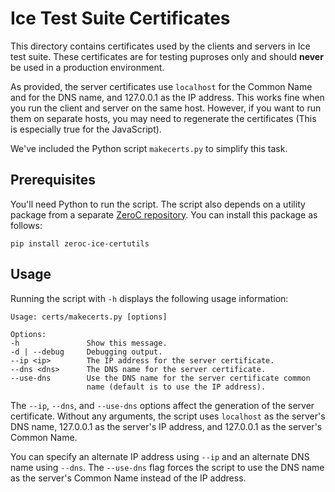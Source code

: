 # Ice Test Suite Certificates

This directory contains certificates used by the clients and servers in Ice test
suite. These certificates are for testing puproses only and should **never** be
used in a production environment.

As provided, the server certificates use `localhost` for the Common Name and for
the DNS name, and 127.0.0.1 as the IP address. This works fine when you run the
client and server on the same host. However, if you want to run them on separate
hosts, you may need to regenerate the certificates (This is especially true for
the JavaScript).

We've included the Python script `makecerts.py` to simplify this task.

## Prerequisites

You'll need Python to run the script. The script also depends on a utility package
from a separate [ZeroC repository][1]. You can install this package as follows:

    pip install zeroc-ice-certutils

## Usage

Running the script with `-h` displays the following usage information:

```
Usage: certs/makecerts.py [options]

Options:
-h               Show this message.
-d | --debug     Debugging output.
--ip <ip>        The IP address for the server certificate.
--dns <dns>      The DNS name for the server certificate.
--use-dns        Use the DNS name for the server certificate common
                 name (default is to use the IP address).
```

The `--ip`, `--dns`, and `--use-dns` options affect the generation of the server
certificate. Without any arguments, the script uses `localhost` as the server's
DNS name, 127.0.0.1 as the server's IP address, and 127.0.0.1 as the server's
Common Name.

You can specify an alternate IP address using `--ip` and an alternate DNS name
using `--dns`. The `--use-dns` flag forces the script to use the DNS name as
the server's Common Name instead of the IP address.

[1]: https://github.com/zeroc-ice/ice-certutils
